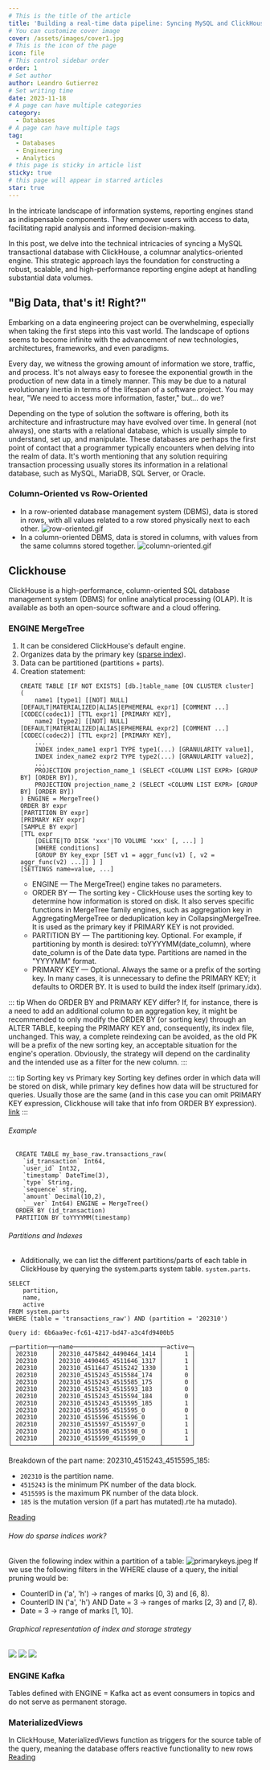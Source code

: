 ```yaml
---
# This is the title of the article
title: 'Building a real-time data pipeline: Syncing MySQL and ClickHouse with Kafka'
# You can customize cover image
cover: /assets/images/cover1.jpg
# This is the icon of the page
icon: file
# This control sidebar order
order: 1
# Set author
author: Leandro Gutierrez
# Set writing time
date: 2023-11-18
# A page can have multiple categories
category:
  - Databases
# A page can have multiple tags
tag:
  - Databases
  - Engineering
  - Analytics
# this page is sticky in article list
sticky: true
# this page will appear in starred articles
star: true
---
```


In the intricate landscape of information systems, reporting engines stand as indispensable components. They empower users with access to data, facilitating rapid analysis and informed decision-making. 

In this post, we delve into the technical intricacies of syncing a MySQL transactional database with ClickHouse, a columnar analytics-oriented engine. This strategic approach lays the foundation for constructing a robust, scalable, and high-performance reporting engine adept at handling substantial data volumes.

<!-- more -->

## "Big Data, that's it! Right?"
Embarking on a data engineering project can be overwhelming, especially when taking the first steps into this vast world. The landscape of options seems to become infinite with the advancement of new technologies, architectures, frameworks, and even paradigms.

Every day, we witness the growing amount of information we store, traffic, and process. It's not always easy to foresee the exponential growth in the production of new data in a timely manner. This may be due to a natural evolutionary inertia in terms of the lifespan of a software project. You may hear, "We need to access more information, faster," but... do we?

Depending on the type of solution the software is offering, both its architecture and infrastructure may have evolved over time. In general (not always), one starts with a relational database, which is usually simple to understand, set up, and manipulate. These databases are perhaps the first point of contact that a programmer typically encounters when delving into the realm of data. It's worth mentioning that any solution requiring transaction processing usually stores its information in a relational database, such as MySQL, MariaDB, SQL Server, or Oracle.

### Column-Oriented vs Row-Oriented
- In a row-oriented database management system (DBMS), data is stored in rows, with all values related to a row stored physically next to each other.
![row-oriented.gif](/assets/images/row-oriented.gif)
- In a column-oriented DBMS, data is stored in columns, with values from the same columns stored together.
![column-oriented.gif](/assets/images/column-oriented.gif)

## Clickhouse
ClickHouse is a high-performance, column-oriented SQL database management system (DBMS) for online analytical processing (OLAP). It is available as both an open-source software and a cloud offering.

### ENGINE MergeTree
1. It can be considered ClickHouse's default engine.
2. Organizes data by the primary key ([sparse index](https://www2.cs.sfu.ca/CourseCentral/354/zaiane/material/notes/Chapter11/node5.html)).
3. Data can be partitioned (partitions + parts).
4. Creation statement:
	```
    CREATE TABLE [IF NOT EXISTS] [db.]table_name [ON CLUSTER cluster]
    (
        name1 [type1] [[NOT] NULL] [DEFAULT|MATERIALIZED|ALIAS|EPHEMERAL expr1] [COMMENT ...] [CODEC(codec1)] [TTL expr1] [PRIMARY KEY],
        name2 [type2] [[NOT] NULL] [DEFAULT|MATERIALIZED|ALIAS|EPHEMERAL expr2] [COMMENT ...] [CODEC(codec2)] [TTL expr2] [PRIMARY KEY],
        ...
        INDEX index_name1 expr1 TYPE type1(...) [GRANULARITY value1],
        INDEX index_name2 expr2 TYPE type2(...) [GRANULARITY value2],
        ...
        PROJECTION projection_name_1 (SELECT <COLUMN LIST EXPR> [GROUP BY] [ORDER BY]),
        PROJECTION projection_name_2 (SELECT <COLUMN LIST EXPR> [GROUP BY] [ORDER BY])
    ) ENGINE = MergeTree()
    ORDER BY expr
    [PARTITION BY expr]
    [PRIMARY KEY expr]
    [SAMPLE BY expr]
    [TTL expr
        [DELETE|TO DISK 'xxx'|TO VOLUME 'xxx' [, ...] ]
        [WHERE conditions]
        [GROUP BY key_expr [SET v1 = aggr_func(v1) [, v2 = aggr_func(v2) ...]] ] ]
    [SETTINGS name=value, ...]
	```
    - ENGINE — The MergeTree() engine takes no parameters.
    - ORDER BY — The sorting key - ClickHouse uses the sorting key to determine how information is stored on disk. It also serves specific functions in MergeTree family engines, such as aggregation key in AggregatingMergeTree or deduplication key in CollapsingMergeTree. It is used as the primary key if PRIMARY KEY is not provided.
   - PARTITION BY — The partitioning key. Optional. For example, if partitioning by month is desired: toYYYYMM(date_column), where date_column is of the Date data type. Partitions are named in the "YYYYMM" format.
   - PRIMARY KEY — Optional. Always the same or a prefix of the sorting key. In many cases, it is unnecessary to define the PRIMARY KEY; it defaults to ORDER BY. It is used to build the index itself (primary.idx).

::: tip When do ORDER BY and PRIMARY KEY differ?
 If, for instance, there is a need to add an additional column to an aggregation key, it might be recommended to only modify the ORDER BY (or sorting key) through an ALTER TABLE, keeping the PRIMARY KEY and, consequently, its index file, unchanged. This way, a complete reindexing can be avoided, as the old PK will be a prefix of the new sorting key, an acceptable situation for the engine's operation. Obviously, the strategy will depend on the cardinality and the intended use as a filter for the new column.
:::

::: tip Sorting key vs Primary key
Sorting key defines order in which data will be stored on disk, while primary key defines how data will be structured for queries. Usually those are the same (and in this case you can omit PRIMARY KEY expression, Clickhouse will take that info from ORDER BY expression). [link](https://medium.com/datadenys/how-clickhouse-primary-key-works-and-how-to-choose-it-4aaf3bf4a8b9#:~:text=ORDER%20BY%20(event%2C%20user_id%2C%20dt)&text=Sorting%20key%20defines%20order%20in,will%20be%20structured%20for%20queries.)
:::
 
###### Example
```
  CREATE TABLE my_base_raw.transactions_raw(
    `id_transaction` Int64,
    `user_id` Int32,
    `timestamp` DateTime(3),
    `type` String,
    `sequence` string,
    `amount` Decimal(10,2),
    `__ver` Int64) ENGINE = MergeTree()
  ORDER BY (id_transaction)
  PARTITION BY toYYYYMM(timestamp)
```

###### Partitions and Indexes
- Additionally, we can list the different partitions/parts of each table in ClickHouse by querying the system.parts system table. `system.parts`.
```
SELECT
    partition,
    name,
    active
FROM system.parts
WHERE (table = 'transactions_raw') AND (partition = '202310')

Query id: 6b6aa9ec-fc61-4217-bd47-a3c4fd9400b5

┌─partition─┬─name────────────────────────┬─active─┐
│ 202310    │ 202310_4475842_4490464_1414 │      1 │
│ 202310    │ 202310_4490465_4511646_1317 │      1 │
│ 202310    │ 202310_4511647_4515242_1330 │      1 │
│ 202310    │ 202310_4515243_4515584_174  │      0 │
│ 202310    │ 202310_4515243_4515585_175  │      0 │
│ 202310    │ 202310_4515243_4515593_183  │      0 │
│ 202310    │ 202310_4515243_4515594_184  │      0 │
│ 202310    │ 202310_4515243_4515595_185  │      1 │
│ 202310    │ 202310_4515595_4515595_0    │      0 │
│ 202310    │ 202310_4515596_4515596_0    │      1 │
│ 202310    │ 202310_4515597_4515597_0    │      1 │
│ 202310    │ 202310_4515598_4515598_0    │      1 │
│ 202310    │ 202310_4515599_4515599_0    │      1 │
└───────────┴─────────────────────────────┴────────┘
```
Breakdown of the part name: 202310_4515243_4515595_185:

- `202310` is the partition name.
- `4515243` is the minimum PK number of the data block.
- `4515595` is the maximum PK number of the data block.
- `185` is the mutation version (if a part has mutated).rte ha mutado).

[Reading](https://medium.com/datadenys/how-clickhouse-primary-key-works-and-how-to-choose-it-4aaf3bf4a8b9#:~:text=ORDER%20BY%20(event%2C%20user_id%2C%20dt)&text=Sorting%20key%20defines%20order%20in,will%20be%20structured%20for%20queries.)

###### How do sparse indices work?
Given the following index within a partition of a table:
![primarykeys.jpeg](/assets/images/primarykeys.jpeg)
If we use the following filters in the WHERE clause of a query, the initial pruning would be:
- CounterID in ('a', 'h') → ranges of marks [0, 3) and [6, 8).
- CounterID IN ('a', 'h') AND Date = 3 → ranges of marks [2, 3) and [7, 8).
- Date = 3 → range of marks [1, 10].

###### Graphical representation of index and storage strategy
<img src="/assets/images/sparse-primary-indexes.jpg" style="background-color:white">
<img src="/assets/images/sparse-primary-indexes-2.jpg" style="background-color:white">
<img src="/assets/images/sparse-primary-indexes-3.jpg" style="background-color:white">

### ENGINE Kafka
Tables defined with ENGINE = Kafka act as event consumers in topics and do not serve as permanent storage.
### MaterializedViews
In ClickHouse, MaterializedViews function as triggers for the source table of the query, meaning the database offers reactive functionality to new rows [Reading](https://den-crane.github.io/Everything_you_should_know_about_materialized_views_commented.pdf)
